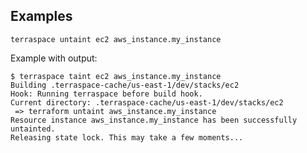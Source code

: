 ## Examples

    terraspace untaint ec2 aws_instance.my_instance

Example with output:

	$ terraspace taint ec2 aws_instance.my_instance
	Building .terraspace-cache/us-east-1/dev/stacks/ec2
	Hook: Running terraspace before build hook.
	Current directory: .terraspace-cache/us-east-1/dev/stacks/ec2
	 => terraform untaint aws_instance.my_instance
	Resource instance aws_instance.my_instance has been successfully untainted.
	Releasing state lock. This may take a few moments...
